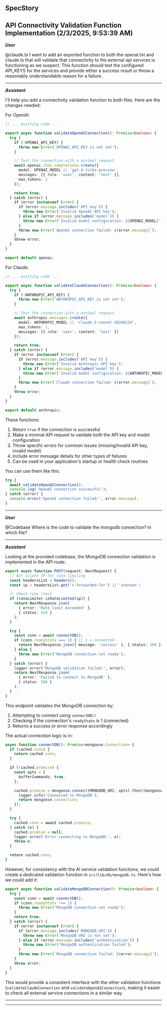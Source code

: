 ## SpecStory

## API Connectivity Validation Function Implementation (2/3/2025, 9:53:39 AM)

_**User**_

@claude.ts I want to add an exported function to both the openai.txt and claude.ts that will validate that connectivity to the external api services is functioning as we suspect.  This function should test the configured API_KEYS for the services and provide either a success result or throw a reasonably understandable reason for a failure.

---

_**Assistant**_

I'll help you add a connectivity validation function to both files. Here are the changes needed:

For OpenAI:
```typescript:src/lib/ai/openai.ts
// ... existing code ...

export async function validateOpenAIConnection(): Promise<boolean> {
  try {
    if (!OPENAI_API_KEY) {
      throw new Error('OPENAI_API_KEY is not set');
    }

    // Test the connection with a minimal request
    await openai.chat.completions.create({
      model: OPENAI_MODEL || 'gpt-4-turbo-preview',
      messages: [{ role: 'user', content: 'test' }],
      max_tokens: 1
    });

    return true;
  } catch (error) {
    if (error instanceof Error) {
      if (error.message.includes('API key')) {
        throw new Error('Invalid OpenAI API key');
      } else if (error.message.includes('model')) {
        throw new Error(`Invalid model configuration: ${OPENAI_MODEL}`);
      }
      throw new Error(`OpenAI connection failed: ${error.message}`);
    }
    throw error;
  }
}

export default openai;
```

For Claude:
```typescript:src/lib/ai/claude.ts
// ... existing code ...

export async function validateClaudeConnection(): Promise<boolean> {
  try {
    if (!ANTHROPIC_API_KEY) {
      throw new Error('ANTHROPIC_API_KEY is not set');
    }

    // Test the connection with a minimal request
    await anthropic.messages.create({
      model: ANTHROPIC_MODEL || 'claude-3-sonnet-20240229',
      max_tokens: 1,
      messages: [{ role: 'user', content: 'test' }]
    });

    return true;
  } catch (error) {
    if (error instanceof Error) {
      if (error.message.includes('API key')) {
        throw new Error('Invalid Anthropic API key');
      } else if (error.message.includes('model')) {
        throw new Error(`Invalid model configuration: ${ANTHROPIC_MODEL}`);
      }
      throw new Error(`Claude connection failed: ${error.message}`);
    }
    throw error;
  }
}

export default anthropic;
```

These functions:
1. Return `true` if the connection is successful
2. Make a minimal API request to validate both the API key and model configuration
3. Throw specific errors for common issues (missing/invalid API key, invalid model)
4. Include error message details for other types of failures
5. Can be used in your application's startup or health check routines

You can use them like this:
```typescript
try {
  await validateOpenAIConnection();
  console.log('OpenAI connection successful');
} catch (error) {
  console.error('OpenAI connection failed:', error.message);
}
```

---

_**User**_

@Codebase Where is the code to validate the mongodb connection?  in which file?

---

_**Assistant**_

Looking at the provided codebase, the MongoDB connection validation is implemented in the API route:


```49:76:src/app/api/validate-mongodb/route.ts
export async function POST(request: NextRequest) {
  // Get client IP for rate limiting
  const headersList = headers();
  const ip = headersList.get('x-forwarded-for') || 'unknown';

  // Check rate limit
  if (rateLimiter.isRateLimited(ip)) {
    return NextResponse.json(
      { error: 'Rate limit exceeded' },
      { status: 429 }
    );
  }

  try {
    const conn = await connectDB();
    if (conn.readyState === 1) { // 1 = connected
      return NextResponse.json({ message: 'success' }, { status: 200 });
    } else {
      throw new Error('MongoDB connection not ready');
    }
  } catch (error) {
    logger.error('MongoDB validation failed:', error);
    return NextResponse.json(
      { error: 'Failed to connect to MongoDB' },
      { status: 500 }
    );
  }
}
```


This endpoint validates the MongoDB connection by:
1. Attempting to connect using `connectDB()`
2. Checking if the connection's `readyState` is 1 (connected)
3. Returns a success or error response accordingly

The actual connection logic is in:

```20:45:src/lib/db/mongodb.ts
async function connectDB(): Promise<mongoose.Connection> {
  if (cached.conn) {
    return cached.conn;
  }

  if (!cached.promise) {
    const opts = {
      bufferCommands: true,
    };

    cached.promise = mongoose.connect(MONGODB_URI, opts).then((mongoose) => {
      logger.info('Connected to MongoDB');
      return mongoose.connection;
    });
  }

  try {
    cached.conn = await cached.promise;
  } catch (e) {
    cached.promise = null;
    logger.error('Error connecting to MongoDB:', e);
    throw e;
  }

  return cached.conn;
}
```


However, for consistency with the AI service validation functions, we could create a dedicated validation function in `src/lib/db/mongodb.ts`. Here's how we could add it:

```typescript
export async function validateMongoDBConnection(): Promise<boolean> {
  try {
    const conn = await connectDB();
    if (conn.readyState !== 1) {
      throw new Error('MongoDB connection not ready');
    }
    return true;
  } catch (error) {
    if (error instanceof Error) {
      if (error.message.includes('MONGODB_URI')) {
        throw new Error('MongoDB URI is not set');
      } else if (error.message.includes('authentication')) {
        throw new Error('MongoDB authentication failed');
      }
      throw new Error(`MongoDB connection failed: ${error.message}`);
    }
    throw error;
  }
}
```

This would provide a consistent interface with the other validation functions (`validateClaudeConnection` and `validateOpenAIConnection`), making it easier to check all external service connections in a similar way.

---



---

